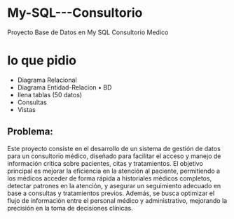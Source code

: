 # My-SQL---Consultorio
Proyecto Base de Datos en My SQL Consultorio Medico

# lo que pidio
- Diagrama Relacional
- Diagrama Entidad-Relacion
• BD
- llena tablas (50 datos)
- Consultas
- Vistas

## Problema:
Este proyecto consiste en el desarrollo de un sistema de gestión de datos para un consultorio médico, diseñado para facilitar el acceso y manejo de información crítica sobre pacientes, citas y tratamientos. El objetivo principal es mejorar la eficiencia en la atención al paciente, permitiendo a los médicos acceder de forma rápida a historiales médicos completos, detectar patrones en la atención, y asegurar un seguimiento adecuado en base a consultas y tratamientos previos. Además, se busca optimizar el flujo de información entre el personal médico y administrativo, mejorando la precisión en la toma de decisiones clínicas.
